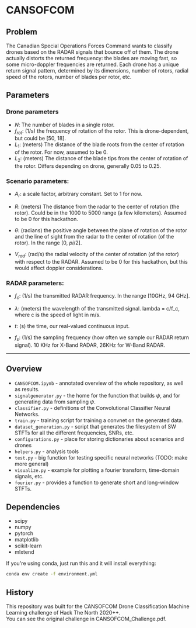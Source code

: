 # CANSOFCOM

## Problem
The Canadian Special Operations Forces Command wants to classify drones based on the RADAR signals that bounce off of them.
The drone actually distorts the returned frequency: the blades are moving fast, so some micro-doppler frequencies are returned.
Each drone has a unique return signal pattern, determined by its dimensions, number of rotors, radial speed of the rotors, number of blades per rotor, etc.

## Parameters
### Drone parameters
- $N$: The number of blades in a single rotor.
- $f_{rot}$: (1/s) the frequency of rotation of the rotor. This is drone-dependent, but could be \[50, 18\].
- $L_1$: (meters) The distance of the blade roots from the center of rotation of the rotor. For now, assumed to be 0.
- $L_2$: (meters) The distance of the blade tips from the center of rotation of the rotor. Differs depending on drone, generally 0.05 to 0.25.

### Scenario parameters:
- $A_r$: a scale factor, arbitrary constant. Set to 1 for now.
- $R$: (meters) The distance from the radar to the center of rotation (the rotor). Could be in the 1000 to 5000 range (a few kilometers). Assumed to be 0 for this hackathon.
- $\theta$: (radians) the positive angle between the plane of rotation of the rotor and the line of sight from the radar to the center of rotation (of the rotor). In the range \[0, $pi/2$\].

- $V_{rad}$: (rad/s) the radial velocity of the center of rotation (of the rotor) with respect to the RADAR. Assumed to be 0 for this hackathon, but this would affect doppler considerations.


### RADAR parameters:
- $f_c$: (1/s) the transmitted RADAR frequency. In the range \[10GHz, 94 GHz\].
- $\lambda$: (meters) the wavelength of the transmitted signal. lambda = c/f_c, where c is the speed of light in m/s.


- $t$: (s) the time, our real-valued continuous input.
- $f_s$: (1/s) the sampling frequency (how often we sample our RADAR return signal). 10 KHz for X-Band RADAR, 26KHz for W-Band RADAR.

---

## Overview
* `CANSOFCOM.ipynb` - annotated overview of the whole repository, as well as results.
* `signalgenerator.py` - the home for the function that builds $\psi$, and for generating data from sampling $\psi$.
* `classifier.py` - definitions of the Convolutional Classifier Neural Networks.
* `train.py` - training script for training a convnet on the generated data.
* `dataset_generation.py` - script that generates the filesystem of SW STFTs for all the different frequencies, SNRs, etc.
* `configurations.py` - place for storing dictionaries about scenarios and drones
* `helpers.py` - analysis tools
* `test.py` - big function for testing specific neural networks (TODO: make more general)
* `visualize.py` - example for plotting a fourier transform, time-domain signals, etc.
* `fourier.py` - provides a function to generate short and long-window STFTs.


## Dependencies

- scipy
- numpy
- pytorch
- matplotlib
- scikit-learn
- mlxtend

If you're using conda, just run this and it will install everything:
```bash
conda env create -f environment.yml
```

## History
This repository was built for the CANSOFCOM Drone Classification Machine Learning challenge of Hack The North 2020++.  
You can see the original challenge in CANSOFCOM_Challenge.pdf.  


